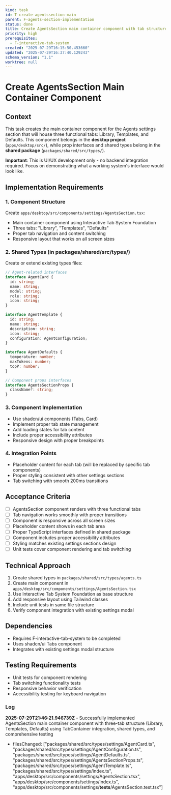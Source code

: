 ```yaml
---
kind: task
id: T-create-agentssection-main
parent: F-agents-section-implementation
status: done
title: Create AgentsSection main container component with tab structure
priority: high
prerequisites:
  - F-interactive-tab-system
created: "2025-07-29T16:15:50.453660"
updated: "2025-07-29T16:37:40.129243"
schema_version: "1.1"
worktree: null
---
```


# Create AgentsSection Main Container Component

## Context

This task creates the main container component for the Agents settings section that will house three functional tabs: Library, Templates, and Defaults. This component belongs in the **desktop project** (`apps/desktop/src/`), while prop interfaces and shared types belong in the **shared package** (`packages/shared/src/types/`).

**Important**: This is UI/UX development only - no backend integration required. Focus on demonstrating what a working system's interface would look like.

## Implementation Requirements

### 1. Component Structure

Create `apps/desktop/src/components/settings/AgentsSection.tsx`:

- Main container component using Interactive Tab System Foundation
- Three tabs: "Library", "Templates", "Defaults"
- Proper tab navigation and content switching
- Responsive layout that works on all screen sizes

### 2. Shared Types (in packages/shared/src/types/)

Create or extend existing types files:

```typescript
// Agent-related interfaces
interface AgentCard {
  id: string;
  name: string;
  model: string;
  role: string;
  icon: string;
}

interface AgentTemplate {
  id: string;
  name: string;
  description: string;
  icon: string;
  configuration: AgentConfiguration;
}

interface AgentDefaults {
  temperature: number;
  maxTokens: number;
  topP: number;
}

// Component props interfaces
interface AgentsSectionProps {
  className?: string;
}
```

### 3. Component Implementation

- Use shadcn/ui components (Tabs, Card)
- Implement proper tab state management
- Add loading states for tab content
- Include proper accessibility attributes
- Responsive design with proper breakpoints

### 4. Integration Points

- Placeholder content for each tab (will be replaced by specific tab components)
- Proper styling consistent with other settings sections
- Tab switching with smooth 200ms transitions

## Acceptance Criteria

- [ ] AgentsSection component renders with three functional tabs
- [ ] Tab navigation works smoothly with proper transitions
- [ ] Component is responsive across all screen sizes
- [ ] Placeholder content shows in each tab area
- [ ] Proper TypeScript interfaces defined in shared package
- [ ] Component includes proper accessibility attributes
- [ ] Styling matches existing settings sections design
- [ ] Unit tests cover component rendering and tab switching

## Technical Approach

1. Create shared types in `packages/shared/src/types/agents.ts`
2. Create main component in `apps/desktop/src/components/settings/AgentsSection.tsx`
3. Use Interactive Tab System Foundation as base structure
4. Add responsive layout using Tailwind classes
5. Include unit tests in same file structure
6. Verify component integration with existing settings modal

## Dependencies

- Requires F-interactive-tab-system to be completed
- Uses shadcn/ui Tabs component
- Integrates with existing settings modal structure

## Testing Requirements

- Unit tests for component rendering
- Tab switching functionality tests
- Responsive behavior verification
- Accessibility testing for keyboard navigation

### Log

**2025-07-29T21:46:21.946739Z** - Successfully implemented AgentsSection main container component with three-tab structure (Library, Templates, Defaults) using TabContainer integration, shared types, and comprehensive testing

- filesChanged: ["packages/shared/src/types/settings/AgentCard.ts", "packages/shared/src/types/settings/AgentConfiguration.ts", "packages/shared/src/types/settings/AgentDefaults.ts", "packages/shared/src/types/settings/AgentsSectionProps.ts", "packages/shared/src/types/settings/AgentTemplate.ts", "packages/shared/src/types/settings/index.ts", "apps/desktop/src/components/settings/AgentsSection.tsx", "apps/desktop/src/components/settings/index.ts", "apps/desktop/src/components/settings/__tests__/AgentsSection.test.tsx"]
